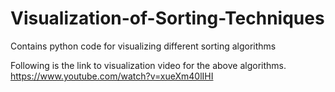 # Visualization-of-Sorting-Techniques
Contains python code for visualizing different sorting algorithms

Following is the link to visualization video for the above algorithms.
https://www.youtube.com/watch?v=xueXm40lIHI
